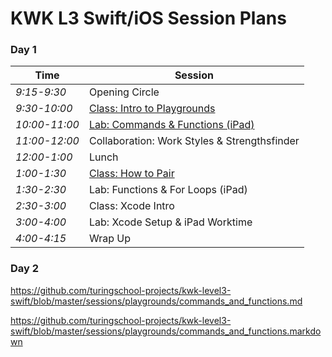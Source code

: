 # KWK L3 Swift/iOS Session Plans

### Day 1

|Time|Session|
|---|---|
|*9:15-9:30*  | Opening Circle|
|*9:30-10:00* | [Class: Intro to Playgrounds](playgrounds/intro_to_playgrounds.markdown)|
|*10:00-11:00*| [Lab: Commands & Functions (iPad)]((playgrounds/commands_and_functions.markdown))|
|*11:00-12:00*| Collaboration: Work Styles & Strengthsfinder|
|*12:00-1:00* | Lunch|
|*1:00-1:30*  | [Class: How to Pair](playgrounds/how_to_pair.markdown)|
|*1:30-2:30*  | Lab: Functions & For Loops (iPad)|
|*2:30-3:00*  | Class: Xcode Intro|
|*3:00-4:00*  | Lab: Xcode Setup & iPad Worktime|
|*4:00-4:15*  | Wrap Up|

### Day 2

https://github.com/turingschool-projects/kwk-level3-swift/blob/master/sessions/playgrounds/commands_and_functions.md

https://github.com/turingschool-projects/kwk-level3-swift/blob/master/sessions/playgrounds/commands_and_functions.markdown
